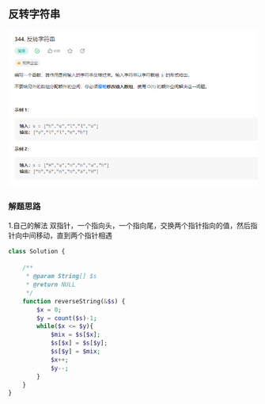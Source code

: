 ## 反转字符串

![img.png](../../../images/反转字符串.png)

### 解题思路

1.自己的解法
双指针，一个指向头，一个指向尾，交换两个指针指向的值，然后指针向中间移动，直到两个指针相遇

```php 
class Solution {

    /**
     * @param String[] $s
     * @return NULL
     */
    function reverseString(&$s) {
        $x = 0;
        $y = count($s)-1;
        while($x <= $y){
            $mix = $s[$x];
            $s[$x] = $s[$y];
            $s[$y] = $mix;
            $x++;
            $y--;
        }
    }
}
```
